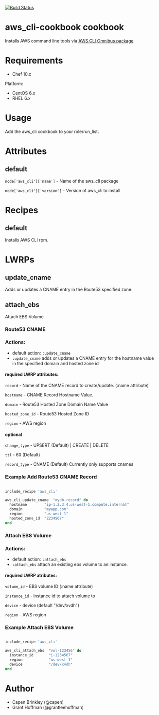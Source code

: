 [![Build Status](https://secure.travis-ci.org/intuit/aws_cli-cookbook.png)](http://travis-ci.org/intuit/aws_cli-cookbook)

# aws_cli-cookbook cookbook
Installs AWS command line tools via [AWS CLI Omnibus package](https://github.com/intuit/omnibus-aws_cli)

# Requirements
* Chef 10.x

Platform:
* CentOS 6.x
* RHEL 6.x

# Usage
Add the aws_cli cookbook to your role/run_list.

# Attributes
## default
`node['aws_cli']['name']`    - Name of the aws_cli package

`node['aws_cli']['version']` - Version of aws_cli to install

# Recipes
## default
Installs AWS CLI rpm.


# LWRPs
## update_cname
Adds or updates a CNAME entry in the Route53 specified zone.
## attach_ebs
Attach EBS Volume


### Route53 CNAME
### Actions:
- default action: `:update_cname`
- `:update_cname` adds or updates a CNAME entry for the hostname value in the specified domain and hosted zone id


#### required LWRP attributes:

`record`            - Name of the CNAME record to create/update. (:name attribute)

`hostname`          - CNAME Record Hostname Value.

`domain`            - Route53 Hosted Zone Domain Name Value

`hosted_zone_id`    - Route53 Hosted Zone ID

`region`            - AWS region

#### optional

`change_type`       - UPSERT (Default) | CREATE | DELETE

`ttl`               - 60 (Default)

`record_type`       - CNAME (Default) Currently only supports cnames


### Example Add Route53 CNAME Record
```ruby

include_recipe 'aws_cli'

aws_cli_update_cname  "mydb-record" do
  hostname        "ip-1.2.3.4.us-west-1.compute.internal"
  domain          "myapp.com"
  region          "us-west-1"
  hosted_zone_id  "Z234567"
end

```

### Attach EBS Volume
### Actions:
- default action: `:attach_ebs`
- `:attach_ebs` attach an existing ebs volume to an instance.

#### required LWRP atributes:

`volume_id`         - EBS volume ID (:name attribute)

`instance_id`       - Instance id to attach volume to 

`device`            - device (default "/dev/xvdh")

`region`            - AWS region


### Example Attach EBS Volume

```ruby

include_recipe 'aws_cli'

aws_cli_attach_ebs  "vol-123456" do
  instance_id       "i-1234567"
  region            "us-west-1"
  device            "/dev/xvdh"
end

```

# Author
* Capen Brinkley (@capen)
* Grant Hoffman (@grantleehoffman)

